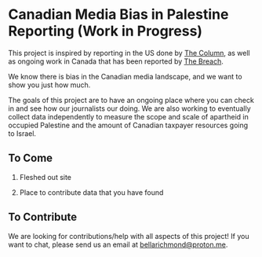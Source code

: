 # Canadian Media Bias in Palestine Reporting (Work in Progress)

This project is inspired by reporting in the US done by [The Column](https://www.columnblog.com/p/massacred-vs-left-to-die-documenting), as well as ongoing work in Canada that has been reported by [The Breach](https://breachmedia.ca/canadian-media-ctv-racist-double-standards-palestinians/).

We know there is bias in the Canadian media landscape, and we want to show you just how much.

The goals of this project are to have an ongoing place where you can check in and see how our journalists our doing. We are also working to eventually collect data independently to measure the scope and scale of apartheid in occupied Palestine and the amount of Canadian taxpayer resources going to Israel.

## To Come

1.  Fleshed out site

2.  Place to contribute data that you have found

## To Contribute

We are looking for contributions/help with all aspects of this project! If you want to chat, please send us an email at [bellarichmond\@proton.me](bellarichmond@proton.me). 
